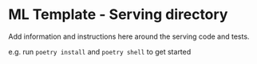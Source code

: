 # ML Template - Serving directory

Add information and instructions here around the serving code and tests.

e.g. run `poetry install` and `poetry shell` to get started